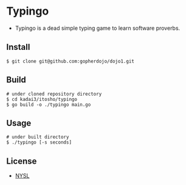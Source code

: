 # Typingo
- Typingo is a dead simple typing game to learn software proverbs.

## Install
```
$ git clone git@github.com:gopherdojo/dojo1.git
```

## Build
```
# under cloned repository directory
$ cd kadai3/itosho/typingo
$ go build -o ./typingo main.go
```

## Usage
```
# under built directory
$ ./typingo [-s seconds]
```

## License
- [NYSL](http://www.kmonos.net/nysl/)
